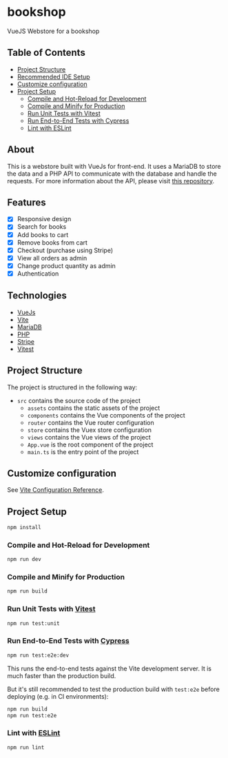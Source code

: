 # bookshop

VueJS Webstore for a bookshop

## Table of Contents

- [Project Structure](#project-structure)
- [Recommended IDE Setup](#recommended-ide-setup)
- [Customize configuration](#customize-configuration)
- [Project Setup](#project-setup)
  - [Compile and Hot-Reload for Development](#compile-and-hot-reload-for-development)
  - [Compile and Minify for Production](#compile-and-minify-for-production)
  - [Run Unit Tests with Vitest](#run-unit-tests-with-vitest)
  - [Run End-to-End Tests with Cypress](#run-end-to-end-tests-with-cypress)
  - [Lint with ESLint](#lint-with-eslint)

## About

This is a webstore built with VueJs for front-end. It uses a MariaDB to store the data and a PHP API to communicate with the database and handle the requests. For more information about the API, please visit [this repository](https://github.com/jamal-alkharrat/bookshop-php-api).

## Features

- [x] Responsive design
- [x] Search for books
- [x] Add books to cart
- [x] Remove books from cart
- [x] Checkout (purchase using Stripe)
- [x] View all orders as admin
- [x] Change product quantity as admin
- [x] Authentication

## Technologies

- [VueJs](https://vuejs.org/)
- [Vite](https://vitejs.dev/)
- [MariaDB](https://mariadb.org/)
- [PHP](https://www.php.net/)
- [Stripe](https://stripe.com/)
- [Vitest](https://vitest.dev/)

## Project Structure

The project is structured in the following way:

- `src` contains the source code of the project
  - `assets` contains the static assets of the project
  - `components` contains the Vue components of the project
  - `router` contains the Vue router configuration
  - `store` contains the Vuex store configuration
  - `views` contains the Vue views of the project
  - `App.vue` is the root component of the project
  - `main.ts` is the entry point of the project


## Customize configuration

See [Vite Configuration Reference](https://vitejs.dev/config/).

## Project Setup

```sh
npm install
```

### Compile and Hot-Reload for Development

```sh
npm run dev
```

### Compile and Minify for Production

```sh
npm run build
```

### Run Unit Tests with [Vitest](https://vitest.dev/)

```sh
npm run test:unit
```

### Run End-to-End Tests with [Cypress](https://www.cypress.io/)

```sh
npm run test:e2e:dev
```

This runs the end-to-end tests against the Vite development server.
It is much faster than the production build.

But it's still recommended to test the production build with `test:e2e` before deploying (e.g. in CI environments):

```sh
npm run build
npm run test:e2e
```

### Lint with [ESLint](https://eslint.org/)

```sh
npm run lint
```